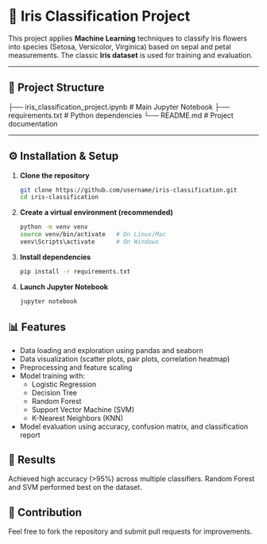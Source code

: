 # 🌸 Iris Classification Project

This project applies **Machine Learning** techniques to classify Iris flowers into species
(Setosa, Versicolor, Virginica) based on sepal and petal measurements.
The classic **Iris dataset** is used for training and evaluation.

---

## 📂 Project Structure
├── iris_classification_project.ipynb # Main Jupyter Notebook
├── requirements.txt # Python dependencies
└── README.md # Project documentation

---

## ⚙️ Installation & Setup

1. **Clone the repository**
   ```bash
   git clone https://github.com/username/iris-classification.git
   cd iris-classification
   ```

2. **Create a virtual environment (recommended)**
   ```bash
   python -m venv venv
   source venv/bin/activate   # On Linux/Mac
   venv\Scripts\activate      # On Windows
   ```

3. **Install dependencies**
   ```bash
   pip install -r requirements.txt
   ```

4. **Launch Jupyter Notebook**
   ```bash
   jupyter notebook
   ```

## 📊 Features

- Data loading and exploration using pandas and seaborn
- Data visualization (scatter plots, pair plots, correlation heatmap)
- Preprocessing and feature scaling
- Model training with:
  - Logistic Regression
  - Decision Tree
  - Random Forest
  - Support Vector Machine (SVM)
  - K-Nearest Neighbors (KNN)
- Model evaluation using accuracy, confusion matrix, and classification report

## 🚀 Results

Achieved high accuracy (>95%) across multiple classifiers.
Random Forest and SVM performed best on the dataset.

## 🤝 Contribution

Feel free to fork the repository and submit pull requests for improvements.
